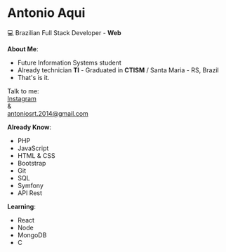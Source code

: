 # Antonio Aqui
:computer: Brazilian Full Stack Developer - **Web**

**About Me**:
- Future Information Systems student
- Already technician **TI** - Graduated in **CTISM** / Santa Maria - RS, Brazil
- That's is it.

Talk to me:<br>
[Instagram](https://www.instagram.com/antoniotolio/)
<br> & <br>
antoniosrt.2014@gmail.com

**Already Know**:
- PHP
- JavaScript
- HTML & CSS
- Bootstrap
- Git
- SQL 
- Symfony
- API Rest

**Learning**:
- React
- Node
- MongoDB
- C


<!--
**Antoniosrt/Antoniosrt** is a ✨ _special_ ✨ repository because its `README.md` (this file) appears on your GitHub profile.

Here are some ideas to get you started:

- 🔭 I’m currently working on ...
- 🌱 I’m currently learning ...
- 👯 I’m looking to collaborate on ...
- 🤔 I’m looking for help with ...
- 💬 Ask me about ...
- 📫 How to reach me: ...
- 😄 Pronouns: ...
- ⚡ Fun fact: ...
-->
